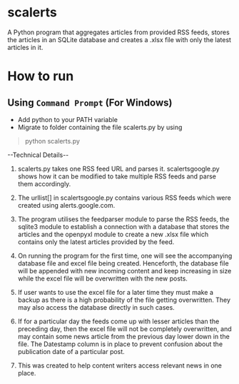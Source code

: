 # scalerts
A Python program that aggregates articles from provided RSS feeds, stores the articles in an SQLite database and creates a .xlsx file with only the latest articles in it. 

# How to run

## Using `Command Prompt` (For Windows) 
* Add python to your PATH variable
* Migrate to folder containing the file scalerts.py by using
> python scalerts.py


--Technical Details--

1. scalerts.py takes one RSS feed URL and parses it. scalertsgoogle.py shows how it can be modified to take multiple RSS feeds and parse them accordingly.

2. The urllist[] in scalertsgoogle.py contains various RSS feeds which were created using alerts.google.com.

3. The program utilises the feedparser module to parse the RSS feeds, the sqlite3 module to establish a connection with a database that stores the articles and the openpyxl module to create a new .xlsx file which contains only the latest articles provided by the feed.

4. On running the program for the first time, one will see the accompanying database file and excel file being created. Henceforth, the database file will be appended with new incoming content and keep increasing in size while the excel file will be overwritten with the new posts.

5. If user wants to use the excel file for a later time they must make a backup as there is a high probability of the file getting overwritten. They may also access the database directly in such cases.

6. If for a particular day the feeds come up with lesser articles than the preceding day, then the excel file will not be completely overwritten, and may contain some news article from the previous day lower down in the file. The Datestamp column is in place to prevent confusion about the publication date of a particular post.

7. This was created to help content writers access relevant news in one place.

